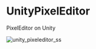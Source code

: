 # UnityPixelEditor
PixelEditor on Unity

![unity_pixeleditor_ss](https://user-images.githubusercontent.com/1643467/177039397-66ff905c-3e2d-46a9-b571-49a9b1230042.png)
